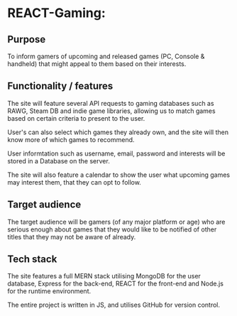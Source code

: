 # REACT-Gaming:
 
## Purpose
To inform gamers of upcoming and released games (PC, Console & handheld) that might appeal to them based on their interests.
 
## Functionality / features
The site will feature several API requests to gaming databases such as RAWG, Steam DB and indie game libraries, allowing us to match games based on certain criteria to present to the user.
 
User's can also select which games they already own, and the site will then know more of which games to recommend.
 
User informtation such as username, email, password and interests will be stored in a Database on the server.
 
The site will also feature a calendar to show the user what upcoming games may interest them, that they can opt to follow.
 
## Target audience
The target audience will be gamers (of any major platform or age) who are serious enough about games that they would like to be notified of other titles that they may not be aware of already.
 
## Tech stack
The site features a full MERN stack utilising MongoDB for the user database, Express for the back-end, REACT for the front-end and Node.js for the runtime environment.
 
The entire project is written in JS, and utilises GitHub for version control.
